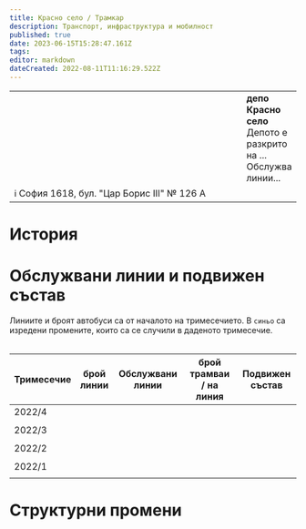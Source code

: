 ```yaml
---
title: Красно село / Трамкар
description: Транспорт, инфраструктура и мобилност
published: true
date: 2023-06-15T15:28:47.161Z
tags: 
editor: markdown
dateCreated: 2022-08-11T11:16:29.522Z
---
```


<table style="width:100%">
  <tr>
    <td style="width:400px"><img src=""></td>
    <td><b>депо Красно село </b><br> Депото е разкрито на ... <br>Обслужва линии... </td> 
  </tr>
      <td colspan=2 >ℹ️ София 1618, бул. "Цар Борис ІІІ" № 126 A</td>
</table>




# История

# Обслужвани линии и подвижен състав

Линиите и броят автобуси са от началото на тримесечието. В `синьо` са изредени промените, които са се случили в даденото тримесечие.   
 

| **Тримесечие** | **брой**  <br>**линии** | **Обслужвани линии** | **брой трамваи / на линия** | **Подвижен състав** |
| --- | --- | --- | --- | --- |
| 2022/4 |     |     |     |     |
|     |     |
| 2022/3 |     |     |     |     |
|     |     |
| 2022/2 |     |     |     |     |
|     |     |
| 2022/1 |     |     |     |     |
|     |     |

# Структурни промени